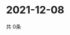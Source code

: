 # 2021-12-08
  共 0条

  <!-- BEGIN -->
  <!-- 最后更新时间Wed Dec 08 2021 18:05:11 GMT+0000 (Coordinated Universal Time) -->
  
  <!-- END -->
  
  